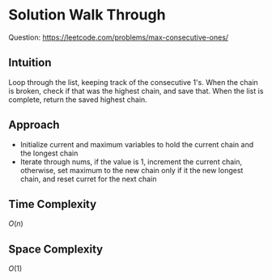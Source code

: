 # Solution Walk Through
Question: https://leetcode.com/problems/max-consecutive-ones/

## Intuition
Loop through the list, keeping track of the consecutive 1's. When the chain is broken, check if that was the highest chain, and save that. When the list is complete, return the saved highest chain.

## Approach
- Initialize current and maximum variables to hold the current chain and the longest chain
- Iterate through nums, if the value is 1, increment the current chain, otherwise, set maximum to the new chain only if it the new longest chain, and reset curret for the next chain

## Time Complexity
$O(n)$

## Space Complexity
$O(1)$